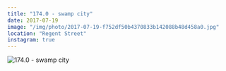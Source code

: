 ```yaml
---
title: "174.0 - swamp city"
date: 2017-07-19
image: "/img/photo/2017-07-19-f752df50b4370833b142088b48d458a0.jpg"
location: "Regent Street"
instagram: true
---
```


![174.0 - swamp city](/img/photo/2017-07-19-f752df50b4370833b142088b48d458a0.jpg)
